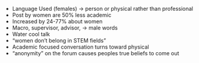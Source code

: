 - Language Used (females) -> person or physical rather than professional
- Post by women are 50% less academic
- Increased by 24-77% about women
- Macro, supervisor, advisor, -> male words
- Water cool talk
- “women don’t belong in STEM fields”
- Academic focused conversation turns toward physical
- “anonymity” on the forum causes peoples true beliefs to come out